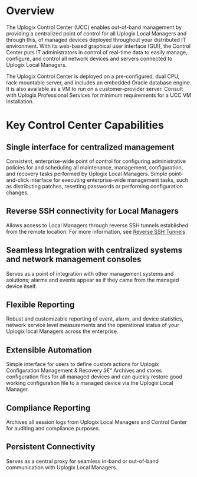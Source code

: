 # Overview
The Uplogix Control Center (UCC) enables out-of-band management by providing a centralized point of control for all Uplogix Local Managers and through this, of managed devices deployed throughout your distributed IT environment. With its web-based graphical user interface (GUI), the Control Center puts IT administrators in control of real-time data to easily manage, configure, and control all network devices and servers connected to Uplogix Local Managers.

The Uplogix Control Center is deployed on a pre-configured, dual CPU, rack-mountable server, and includes an embedded Oracle database engine. It is also available as a VM to run on a customer-provider server. Consult with Uplogix Professional Services for minimum requirements for a UCC VM installation.

# Key Control Center Capabilities

## Single interface for centralized management

Consistent, enterprise-wide point of control for configuring administrative policies for and scheduling all maintenance, management, configuration, and recovery tasks performed by Uplogix Local Managers. Simple point-and-click interface for executing enterprise-wide management tasks, such as distributing patches, resetting passwords or performing configuration changes.

## Reverse SSH connectivity for Local Managers 

Allows access to Local Managers through reverse SSH tunnels established from the remote location. For more information, see [Reverse SSH Tunnels](http://uplogix.com/docs/control-center-user-guide/managing-the-control-center/reverse-ssh-tunnels).

## Seamless Integration with centralized systems and network management consoles

Serves as a point of integration with other management systems and solutions; alarms and events appear as if they came from the managed device itself.

## Flexible Reporting

Robust and customizable reporting of event, alarm, and device statistics, network service level measurements and the operational status of your Uplogix local Managers across the enterprise.

## Extensible Automation

Simple interface for users to define custom actions for Uplogix Configuration Management & Recovery â€“ Archives and stores configuration files for all managed devices and can quickly restore good working configuration file to a managed device via the Uplogix Local Manager.

## Compliance Reporting

Archives all session logs from Uplogix Local Managers and Control Center for auditing and compliance purposes.

## Persistent Connectivity 

Serves as a central proxy for seamless in-band or out-of-band communication with Uplogix Local Managers.
